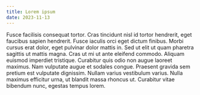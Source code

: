 ```yaml
---
title: Lorem ipsum
date: 2023-11-13
---
```

Fusce facilisis consequat tortor. Cras tincidunt nisl id tortor hendrerit, eget faucibus sapien hendrerit. Fusce iaculis orci eget dictum finibus. Morbi cursus erat dolor, eget pulvinar dolor mattis in. Sed ut elit ut quam pharetra sagittis ut mattis magna. Cras ut mi ut ante eleifend commodo. Aliquam euismod imperdiet tristique. Curabitur quis odio non augue laoreet maximus. Nam vulputate augue et sodales congue. Praesent gravida sem pretium est vulputate dignissim. Nullam varius vestibulum varius. Nulla maximus efficitur urna, ut blandit massa rhoncus ut. Curabitur vitae bibendum nunc, egestas tempus lorem.
